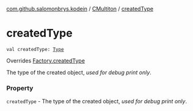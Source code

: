 [com.github.salomonbrys.kodein](../index.md) / [CMultiton](index.md) / [createdType](.)

# createdType

`val createdType: `[`Type`](http://docs.oracle.com/javase/6/docs/api/java/lang/reflect/Type.html)

Overrides [Factory.createdType](../-factory/created-type.md)

The type of the created object, *used for debug print only*.

### Property

`createdType` - The type of the created object, *used for debug print only*.